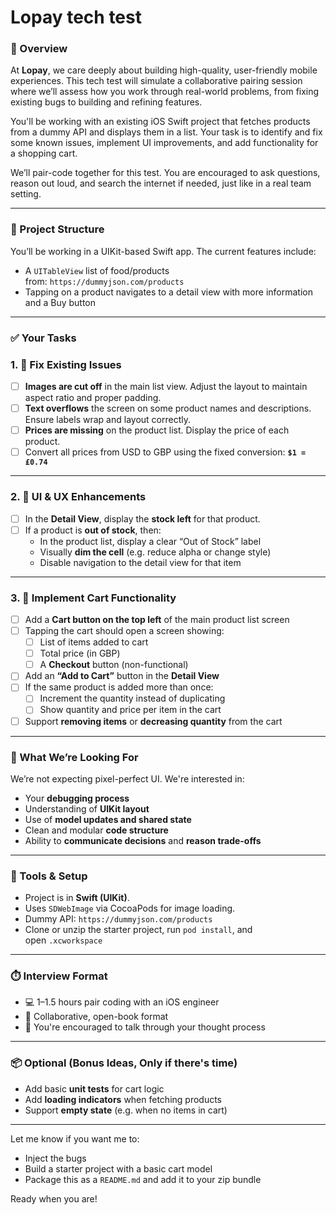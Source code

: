 # Lopay tech test

### 👋 Overview

At **Lopay**, we care deeply about building high-quality, user-friendly mobile experiences. This tech test will simulate a collaborative pairing session where we’ll assess how you work through real-world problems, from fixing existing bugs to building and refining features.

You'll be working with an existing iOS Swift project that fetches products from a dummy API and displays them in a list. Your task is to identify and fix some known issues, implement UI improvements, and add functionality for a shopping cart.

We’ll pair-code together for this test. You are encouraged to ask questions, reason out loud, and search the internet if needed, just like in a real team setting.

---

### 🧱 Project Structure

You’ll be working in a UIKit-based Swift app. The current features include:

- A `UITableView` list of food/products from: `https://dummyjson.com/products`
- Tapping on a product navigates to a detail view with more information and a Buy button

---

### ✅ Your Tasks

### 1. 🐛 **Fix Existing Issues**

- [ ]  **Images are cut off** in the main list view. Adjust the layout to maintain aspect ratio and proper padding.
- [ ]  **Text overflows** the screen on some product names and descriptions. Ensure labels wrap and layout correctly.
- [ ]  **Prices are missing** on the product list. Display the price of each product.
- [ ]  Convert all prices from USD to GBP using the fixed conversion: **`$1 = £0.74`**

---

### 2. 📱 **UI & UX Enhancements**

- [ ]  In the **Detail View**, display the **stock left** for that product.
- [ ]  If a product is **out of stock**, then:
    - In the product list, display a clear “Out of Stock” label
    - Visually **dim the cell** (e.g. reduce alpha or change style)
    - Disable navigation to the detail view for that item

---

### 3. 🛒 **Implement Cart Functionality**

- [ ]  Add a **Cart button on the top left** of the main product list screen
- [ ]  Tapping the cart should open a screen showing:
    - [ ]  List of items added to cart
    - [ ]  Total price (in GBP)
    - [ ]  A **Checkout** button (non-functional)
- [ ]  Add an **“Add to Cart”** button in the **Detail View**
- [ ]  If the same product is added more than once:
    - [ ]  Increment the quantity instead of duplicating
    - [ ]  Show quantity and price per item in the cart
- [ ]  Support **removing items** or **decreasing quantity** from the cart

---

### 🧪 What We’re Looking For

We’re not expecting pixel-perfect UI. We're interested in:

- Your **debugging process**
- Understanding of **UIKit layout**
- Use of **model updates and shared state**
- Clean and modular **code structure**
- Ability to **communicate decisions** and **reason trade-offs**

---

### 🔧 Tools & Setup

- Project is in **Swift (UIKit)**.
- Uses `SDWebImage` via CocoaPods for image loading.
- Dummy API: `https://dummyjson.com/products`
- Clone or unzip the starter project, run `pod install`, and open `.xcworkspace`

---

### ⏱️ Interview Format

- 💻 1–1.5 hours pair coding with an iOS engineer
- 🤝 Collaborative, open-book format
- 🧠 You're encouraged to talk through your thought process

---

### 📦 Optional (Bonus Ideas, Only if there's time)

- Add basic **unit tests** for cart logic
- Add **loading indicators** when fetching products
- Support **empty state** (e.g. when no items in cart)

---

Let me know if you want me to:

- Inject the bugs
- Build a starter project with a basic cart model
- Package this as a `README.md` and add it to your zip bundle

Ready when you are!

